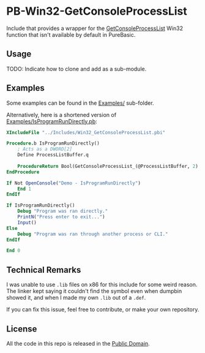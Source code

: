 # PB-Win32-GetConsoleProcessList
Include that provides a wrapper for the [GetConsoleProcessList](https://learn.microsoft.com/en-us/windows/console/getconsoleprocesslist)
Win32 function that isn't available by default in PureBasic.


## Usage
TODO: Indicate how to clone and add as a sub-module.


## Examples
Some examples can be found in the [Examples/](Examples/) sub-folder.

Alternatively, here is a shortened version of [Examples/IsProgramRunDirectly.pb](Examples/IsProgramRunDirectly.pb):
```purebasic
XIncludeFile "../Includes/Win32_GetConsoleProcessList.pbi"

Procedure.b IsProgramRunDirectly()
	; Acts as a DWORD[2]
	Define ProcessListBuffer.q
	
	ProcedureReturn Bool(GetConsoleProcessList_(@ProcessListBuffer, 2) <= 1)
EndProcedure

If Not OpenConsole("Demo - IsProgramRunDirectly")
	End 1
EndIf

If IsProgramRunDirectly()
	Debug "Program was ran directly."
	PrintN("Press enter to exit...")
	Input()
Else
	Debug "Program was ran through another process or CLI."	
EndIf

End 0
```


## Technical Remarks
I was unable to use `.lib` files on x86 for this include for some weird reason.\
The linker kept saying it couldn't find the symbol even when dumpbin showed it, and when I made my own `.lib` out of a `.def`.

If you can fix this issue, feel free to contribute, or make your own repository.


## License
All the code in this repo is released in the [Public Domain](LICENSE).

